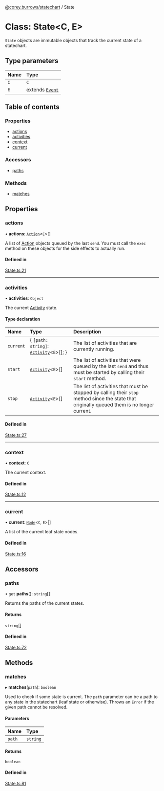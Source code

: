 [@corey.burrows/statechart](../README.md) / State

# Class: State<C, E\>

`State` objects are immutable objects that track the current state of a
statechart.

## Type parameters

| Name | Type |
| :------ | :------ |
| `C` | `C` |
| `E` | extends [`Event`](../interfaces/Event.md) |

## Table of contents

### Properties

- [actions](State.md#actions)
- [activities](State.md#activities)
- [context](State.md#context)
- [current](State.md#current)

### Accessors

- [paths](State.md#paths)

### Methods

- [matches](State.md#matches)

## Properties

### actions

• **actions**: [`Action`](../README.md#action)<`E`\>[]

A list of [Action](../README.md#action) objects queued by the last `send`. You must call the
`exec` method on these objects for the side effects to actually run.

#### Defined in

[State.ts:21](https://github.com/burrows/statechart/blob/f1380e4/src/State.ts#L21)

___

### activities

• **activities**: `Object`

The current [Activity](../interfaces/Activity.md) state.

#### Type declaration

| Name | Type | Description |
| :------ | :------ | :------ |
| `current` | { `[path: string]`: [`Activity`](../interfaces/Activity.md)<`E`\>[];  } | The list of activities that are currently running. |
| `start` | [`Activity`](../interfaces/Activity.md)<`E`\>[] | The list of activities that were queued by the last `send` and thus must be started by calling their `start` method. |
| `stop` | [`Activity`](../interfaces/Activity.md)<`E`\>[] | The list of activities that must be stopped by calling their `stop` method since the state that originally queued them is no longer current. |

#### Defined in

[State.ts:27](https://github.com/burrows/statechart/blob/f1380e4/src/State.ts#L27)

___

### context

• **context**: `C`

The current context.

#### Defined in

[State.ts:12](https://github.com/burrows/statechart/blob/f1380e4/src/State.ts#L12)

___

### current

• **current**: [`Node`](Node.md)<`C`, `E`\>[]

A list of the current leaf state nodes.

#### Defined in

[State.ts:16](https://github.com/burrows/statechart/blob/f1380e4/src/State.ts#L16)

## Accessors

### paths

• `get` **paths**(): `string`[]

Returns the paths of the current states.

#### Returns

`string`[]

#### Defined in

[State.ts:72](https://github.com/burrows/statechart/blob/f1380e4/src/State.ts#L72)

## Methods

### matches

▸ **matches**(`path`): `boolean`

Used to check if some state is current. The `path` parameter can be a path
to any state in the statechart (leaf state or otherwise). Throws an `Error`
if the given path cannot be resolved.

#### Parameters

| Name | Type |
| :------ | :------ |
| `path` | `string` |

#### Returns

`boolean`

#### Defined in

[State.ts:81](https://github.com/burrows/statechart/blob/f1380e4/src/State.ts#L81)
